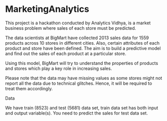# MarketingAnalytics
This project is a hackathon conducted by Analytics Vidhya, is a market business problem where sales of each store must be predicted. 

The data scientists at BigMart have collected 2013 sales data for 1559 products across 10 stores in different cities. Also, certain attributes of each product and store have been defined. The aim is to build a predictive model and find out the sales of each product at a particular store.

Using this model, BigMart will try to understand the properties of products and stores which play a key role in increasing sales.

 

Please note that the data may have missing values as some stores might not report all the data due to technical glitches. Hence, it will be required to treat them accordingly.

Data


We have train (8523) and test (5681) data set, train data set has both input and output variable(s). You need to predict the sales for test data set.
